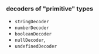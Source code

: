 ### decoders of "primitive" types

- `stringDecoder`
- `numberDecoder`
- `booleanDecoder`
- `nullDecoder`,
- `undefinedDecoder`
